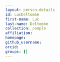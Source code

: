 ```yaml
---
layout: person-details
id: LucDeltombe
first-name: Luc
last-name: Deltombe
collection: people
affiliation:
homepage:
github_username: 
orcid:
groups: []
---
```

